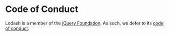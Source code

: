 # Code of Conduct

Lodash is a member of the [jQuery Foundation](https://jquery.org/).
As such, we defer to its [code of conduct](https://jquery.org/conduct/).
